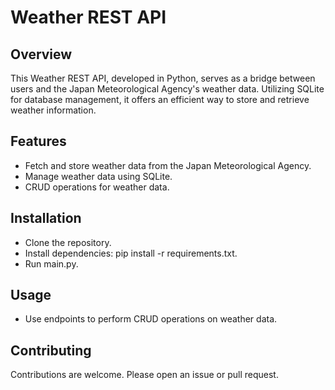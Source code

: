 # Weather REST API

## Overview
This Weather REST API, developed in Python, serves as a bridge between users and the Japan Meteorological Agency's weather data. Utilizing SQLite for database management, it offers an efficient way to store and retrieve weather information.

## Features
- Fetch and store weather data from the Japan Meteorological Agency.
- Manage weather data using SQLite.
- CRUD operations for weather data.

## Installation
- Clone the repository.
- Install dependencies: pip install -r requirements.txt.
- Run main.py.
  
## Usage
- Use endpoints to perform CRUD operations on weather data.

## Contributing
Contributions are welcome. Please open an issue or pull request.
